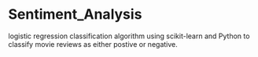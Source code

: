 # Sentiment_Analysis
logistic regression classification algorithm using scikit-learn and Python to classify movie reviews as either postive or negative.
